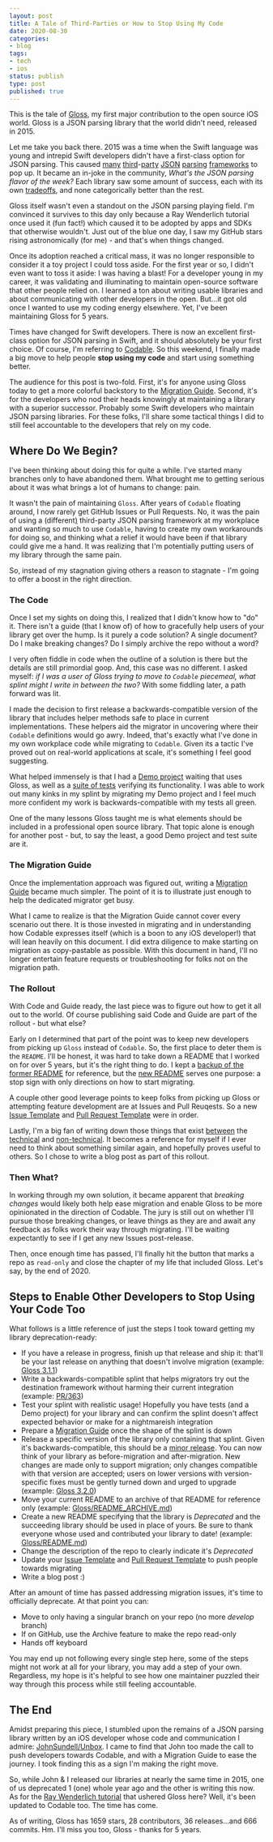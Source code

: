 ```yaml
---
layout: post
title: A Tale of Third-Parties or How to Stop Using My Code
date: 2020-08-30
categories:
- blog
tags:
- tech
- ios
status: publish
type: post
published: true
---
```


This is the tale of [Gloss](https://github.com/hkellaway/Gloss), my first major contribution to the open source iOS world. Gloss is a JSON parsing library that the world didn't need, released in 2015.

Let me take you back there. 2015 was a time when the Swift language was young and intrepid Swift developers didn't have a first-class option for JSON parsing. This caused [many](https://github.com/SwiftyJSON/SwiftyJSON) [third](https://github.com/thoughtbot/Argo)-[party](https://github.com/tristanhimmelman/ObjectMapper) [JSON](https://github.com/Anviking/Decodable) [parsing](https://github.com/delba/JASON) [frameworks](https://github.com/matteocrippa/awesome-swift#json) to pop up. It became an in-joke in the community, *What's the JSON parsing flavor of the week?* Each library saw some amount of success, each with its own [tradeoffs](/blog/2015/08/16/introducing-gloss-json-parsing-swift#why-though), and none categorically better than the rest.

Gloss itself wasn't even a standout on the JSON parsing playing field. I'm convinced it survives to this day only because a Ray Wenderlich tutorial once used it (fun fact!) which caused it to be adopted by apps and SDKs that otherwise wouldn't. Just out of the blue one day, I saw my GitHub stars rising astronomically (for me) - and that's when things changed. 

 Once its adoption reached a critical mass, it was no longer responsible to consider it a toy project I could toss aside. For the first year or so, I didn't even want to toss it aside: I was having a blast! For a developer young in my career, it was validating and illuminating to maintain open-source software that other people relied on. I learned a ton about writing usable libraries and about communicating with other developers in the open. But...it got old once I wanted to use my coding energy elsewhere. Yet, I've been maintaining Gloss for 5 years.

Times have changed for Swift developers. There is now an excellent first-class option for JSON parsing in Swift, and it should absolutely be your first choice. Of course, I'm referring to [Codable](https://developer.apple.com/documentation/foundation/archives_and_serialization/encoding_and_decoding_custom_types). So this weekend, I finally made a big move to help people **stop using my code** and start using something better.

The audience for this post is two-fold. First, it's for anyone using Gloss today to get a more colorful backstory to the [Migration Guide](https://github.com/hkellaway/Gloss/blob/production/GLOSS_CODABLE_MIGRATION_GUIDE.md). Second, it's for the developers who nod their heads knowingly at maintaining a library with a superior successor. Probably some Swift developers who maintain JSON parsing libraries. For these folks, I'll share some tactical things I did to still feel accountable to the developers that rely on my code.

## Where Do We Begin?

I've been thinking about doing this for quite a while. I've started many branches only to have abandoned them. What brought me to getting serious about it was what brings a lot of humans to change: pain. 

It wasn't the pain of maintaining `Gloss`. After years of `Codable` floating around, I now rarely get GitHub Issues or Pull Requests. No, it was the pain of using a (different[)](https://github.com/SwiftyJSON/SwiftyJSON) third-party JSON parsing framework at my workplace and wanting so much to use `Codable`, having to create my own workarounds for doing so, and thinking what a relief it would have been if that library could give me a hand. It was realizing that I'm potentially putting users of my library through the same pain. 

So, instead of my stagnation giving others a reason to stagnate - I'm going to offer a boost in the right direction.

### The Code

Once I set my sights on doing this, I realized that I didn't know how to "do" it. There isn't a guide (that I know of) of how to gracefully help users of your library get over the hump. Is it purely a code solution? A single document? Do I make breaking changes? Do I simply archive the repo without a word?

I very often fiddle in code when the outline of a solution is there but the details are still primordial goop. And, this case was no different. I asked myself: *if I was a user of Gloss trying to move to `Codable` piecemeal, what splint might I write in between the two?* With some fiddling later, a path forward was lit.

I made the decision to first release a backwards-compatible version of the library that includes helper methods safe to place in current implementations. These helpers aid the migrator in uncovering where their `Codable` definitions would go awry. Indeed, that's exactly what I've done in my own workplace code while migrating to `Codable`. Given its a tactic I've proved out on real-world applications at scale, it's something I feel good suggesting.

What helped immensely is that I had a [Demo project](https://github.com/hkellaway/Gloss/tree/production/GlossExample) waiting that uses Gloss, as well as a [suite of tests](https://github.com/hkellaway/Gloss/tree/production/Sources/GlossTests) verifying its functionality. I was able to work out many kinks in my splint by migrating my Demo project and I feel much more confident my work is backwards-compatible with my tests all green. 

One of the many lessons Gloss taught me is what elements should be included in a professional open source library. That topic alone is enough for another post - but, to say the least, a good Demo project and test suite are it.

### The Migration Guide

Once the implementation approach was figured out, writing a [Migration Guide](https://github.com/hkellaway/Gloss/blob/production/GLOSS_CODABLE_MIGRATION_GUIDE.md) became much simpler. The point of it is to illustrate just enough to help the dedicated migrator get busy. 

What I came to realize is that the Migration Guide cannot cover every scenario out there. It is those invested in migrating and in understanding how Codable expresses itself (which is a boon to any iOS developer!) that will lean heavily on this document. I did extra diligence to make starting on migration as copy-pastable as possible. With this document in hand, I'll no longer entertain feature requests or troubleshooting for folks not on the migration path.

### The Rollout

With Code and Guide ready, the last piece was to figure out how to get it all out to the world. Of course publishing said Code and Guide are part of the rollout - but what else? 

Early on I determined that part of the point was to keep new developers from picking up `Gloss` instead of `Codable`. So, the first place to deter them is the `README`. I'll be honest, it was hard to take down a README that I worked on for over 5 years, but it's the right thing to do. I kept a [backup of the former README](https://github.com/hkellaway/Gloss/blob/production/README_ARCHIVE.md) for reference, but the [new README](https://github.com/hkellaway/Gloss/blob/production/README.md) serves one purpose: a stop sign with only directions on how to start migrating.

A couple other good leverage points to keep folks from picking up Gloss or attempting feature development are at Issues and Pull Reuqests. So a new [Issue Template](https://github.com/hkellaway/Gloss/blob/production/ISSUE_TEMPLATE.md) and [Pull Request Template](https://github.com/hkellaway/Gloss/blob/production/PULL_REQUEST_TEMPLATE.md) were in order.

Lastly, I'm a big fan of writing down those things that exist [between](/blog/2017/09/06/writing-imperfect-code) the [technical](/blog/2016/06/10/themes-in-modern-ios-architectures) and [non-technical](/blog/2019/06/07/swiftui-will-change-more-than-how-we-code). It becomes a reference for myself if I ever need to think about something similar again, and hopefully proves useful to others. So I chose to write a blog post as part of this rollout.

### Then What?

In working through my own solution, it became apparent that *breaking changes* would likely both help ease migration and enable Gloss to be more opinionated in the direction of Codable. The jury is still out on whether I'll pursue those breaking changes, or leave things as they are and await any feedback as folks work their way through migrating. I'll be waiting expectantly to see if I get any new Issues post-release.

 Then, once enough time has passed, I'll finally hit the button that marks a repo as `read-only` and close the chapter of my life that included Gloss. Let's say, by the end of 2020.

## Steps to Enable Other Developers to Stop Using Your Code Too

What follows is a little reference of just the steps I took toward getting my library deprecation-ready:

* If you have a release in progress, finish up that release and ship it: that'll be your last release on anything that doesn't involve migration (example: [Gloss 3.1.1](https://github.com/hkellaway/Gloss/releases/tag/3.1.1))
* Write a backwards-compatible splint that helps migrators try out the destination framework without harming their current integration (example: [PR/363](https://github.com/hkellaway/Gloss/pull/363))
* Test your splint with realistic usage! Hopefully you have tests (and a Demo project) for your library and can confirm the splint doesn't affect expected behavior or make for a nightmareish integration
* Prepare a [Migration Guide](https://github.com/hkellaway/Gloss/blob/production/GLOSS_CODABLE_MIGRATION_GUIDE.md) once the shape of the splint is down
* Release a specific version of the library only containing that splint. Given it's backwards-compatible, this should be a [minor release](https://semver.org/). You can now think of your library as before-migration and after-migration. New changes are made only to support migration; only changes compatible with that version are accepted; users on lower versions with version-specific fixes must be gently turned down and urged to upgrade (example: [Gloss 3.2.0](https://github.com/hkellaway/Gloss/releases/tag/3.2.0))
* Move your current README to an archive of that README for reference only (example: [Gloss/README_ARCHIVE.md](https://github.com/hkellaway/Gloss/blob/production/README_ARCHIVE.md))
* Create a new README specifying that the library is *Deprecated* and the succeeding library should be used in place of yours. Be sure to thank everyone whose used and contributed your library to date! (example: [Gloss/README.md](https://github.com/hkellaway/Gloss/blob/production/README.md))
* Change the description of the repo to clearly indicate it's *Deprecated*
* Update your [Issue Template](https://github.com/hkellaway/Gloss/blob/production/ISSUE_TEMPLATE.md) and [Pull Request Template](https://github.com/hkellaway/Gloss/blob/production/PULL_REQUEST_TEMPLATE.md) to push people towards migrating
* Write a blog post :)

After an amount of time has passed addressing migration issues, it's time to officially deprecate. At that point you can:
* Move to only having a singular branch on your repo (no more *develop* branch)
* If on GitHub, use the Archive feature to make the repo read-only
* Hands off keyboard

You may end up not following every single step here, some of the steps might not work at all for your library, you may add a step of your own. Regardless, my hope is it's helpful to see how one maintainer puzzled their way through this process while still feeling accountable.


## The End

Amidst preparing this piece, I stumbled upon the remains of a JSON parsing library written by an iOS developer whose code and communication I admire: [JohnSundell/Unbox](https://github.com/JohnSundell/Unbox/blob/master/CodableMigrationGuide.md). I came to find that John too made the call to push developers towards Codable, and with a Migration Guide to ease the journey. I took finding this as a sign I'm making the right move. 

So, while John & I released our libraries at nearly the same time in 2015, one of us deprecated 1 (one) whole year ago and the other is writing this now. As for the [Ray Wenderlich tutorial](https://www.raywenderlich.com/3418439-encoding-and-decoding-in-swift) that ushered Gloss here? Well, it's been updated to Codable too. The time has come.

As of writing, Gloss has 1659 stars, 28 contributors, 36 releases...and 666 commits. Hm. I'll miss you too, Gloss - thanks for 5 years.

